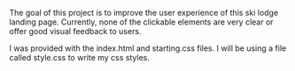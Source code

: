 The goal of this project is to improve the user experience of this ski lodge landing page. Currently, none of the clickable elements are very clear or offer good visual feedback to users.

I was provided with the index.html and starting.css files. I will be using a file called style.css to write my css styles.
